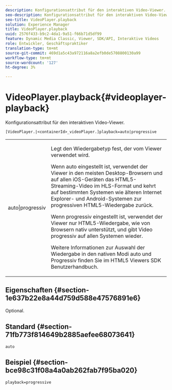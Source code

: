 ```yaml
---
description: Konfigurationsattribut für den interaktiven Video-Viewer.
seo-description: Konfigurationsattribut für den interaktiven Video-Viewer.
seo-title: VideoPlayer.playback
solution: Experience Manager
title: VideoPlayer.playback
uuid: 2576f433-b9c2-4da1-9a51-f66b71d5df99
feature: Dynamic Media Classic, Viewer, SDK/API, Interaktive Videos
role: Entwickler, Geschäftspraktiker
translation-type: tm+mt
source-git-commit: 469d1a5c43a972116a8a2efb0de5708800130a99
workflow-type: tm+mt
source-wordcount: '127'
ht-degree: 3%

---
```



# VideoPlayer.playback{#videoplayer-playback}

Konfigurationsattribut für den interaktiven Video-Viewer.

`[VideoPlayer.|<containerId>_videoPlayer.]playback=auto|progressive`

<table id="table_441553CD34C94A58A9D7CBF772DEDDB6"> 
 <tbody> 
  <tr> 
   <td colname="col1"> <p> <span class="codeph"> auto|progressiv</span> </p> </td> 
   <td colname="col2"> <p> Legt den Wiedergabetyp fest, der vom Viewer verwendet wird. </p> <p>Wenn <span class="codeph"> auto</span> eingestellt ist, verwendet der Viewer in den meisten Desktop-Browsern und auf allen iOS-Geräten das HTML5-Streaming-Video im HLS-Format und kehrt auf bestimmten Systemen wie älteren Internet Explorer- und Android-Systemen zur progressiven HTML5-Wiedergabe zurück. </p> <p>Wenn <span class="codeph"> progressiv</span> eingestellt ist, verwendet der Viewer nur HTML5-Wiedergabe, wie von Browsern nativ unterstützt, und gibt Video progressiv auf allen Systemen wieder. </p> <p>Weitere Informationen zur Auswahl der Wiedergabe in den nativen Modi <span class="codeph"> auto</span> und <span class="codeph"> Progressiv</span> finden Sie im HTML5 Viewers SDK Benutzerhandbuch. </p> </td> 
  </tr> 
 </tbody> 
</table>

## Eigenschaften {#section-1e637b22e8a44d759d588e47576891e6}

Optional.

## Standard {#section-71fb773f814649b2885aefee68073641}

`auto`

## Beispiel {#section-bce98c31f08a4a0ab262fab7f95ba020}

`playback=progressive`
